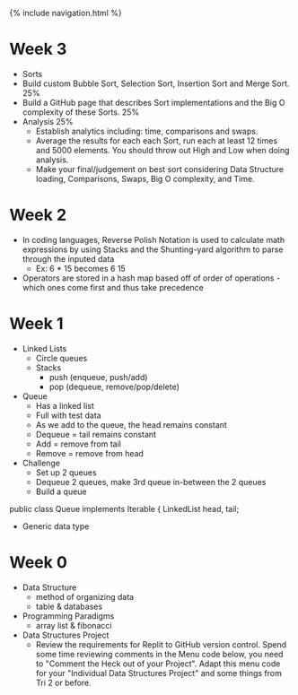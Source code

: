 {% include navigation.html %}

# Week 3
- Sorts 
- Build custom Bubble Sort, Selection Sort, Insertion Sort and Merge Sort. 25%
- Build a GitHub page that describes Sort implementations and the Big O complexity of these Sorts. 25%
- Analysis 25%
   - Establish analytics including: time, comparisons and swaps.
   - Average the results for each each Sort, run each at least 12 times and 5000 elements.  You should throw out High and Low when doing analysis.
   - Make your final/judgement on best sort considering Data Structure loading, Comparisons, Swaps, Big O complexity, and Time.


# Week 2
- In coding languages, Reverse Polish Notation is used to calculate math expressions by using Stacks and the Shunting-yard algorithm to parse through the inputed data
   - Ex: 6 * 15 becomes 6 15 
- Operators are stored in a hash map based off of order of operations - which ones come first and thus take precedence


# Week 1
* Linked Lists
   - Circle queues
   - Stacks
     - push (enqueue, push/add)
     - pop (dequeue, remove/pop/delete)
* Queue
   - Has a linked list
   - Full with test data
   - As we add to the queue, the head remains constant 
   - Dequeue = tail remains constant
   - Add = remove from tail
   - Remove = remove from head 
* Challenge 
   - Set up 2 queues
   - Dequeue 2 queues, make 3rd queue in-between the 2 queues
   - Build a queue

public class Queue<T> implements Iterable<T> {
    LinkedList<T> head, tail;
 - Generic data type



# Week 0 
* Data Structure
   - method of organizing data
   - table & databases
* Programming Paradigms
   - array list & fibonacci
* Data Structures Project 
   - Review the requirements for Replit to GitHub version control. Spend some time reviewing comments in the Menu code below, you need to "Comment the Heck out of your Project". Adapt this menu code for your "Individual Data Structures Project" and some things from Tri 2 or before.


